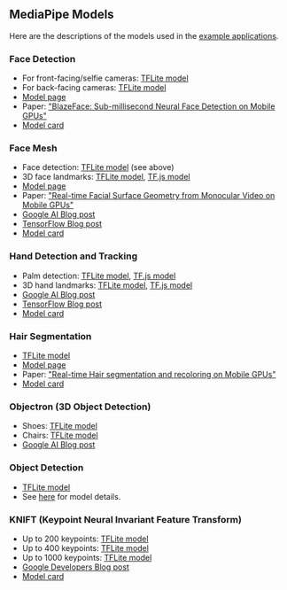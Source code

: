 ## MediaPipe Models

Here are the descriptions of the models used in the [example applications](../docs/examples.md).

### Face Detection
  * For front-facing/selfie cameras: [TFLite model](https://github.com/google/mediapipe/tree/master/mediapipe/models/face_detection_front.tflite)
  * For back-facing cameras: [TFLite model](https://github.com/google/mediapipe/tree/master/mediapipe/models/face_detection_back.tflite)
  * [Model page](https://sites.google.com/corp/view/perception-cv4arvr/blazeface)
  * Paper: ["BlazeFace: Sub-millisecond Neural Face Detection on Mobile GPUs"](https://arxiv.org/abs/1907.05047)
  * [Model card](https://sites.google.com/corp/view/perception-cv4arvr/blazeface#h.p_21ojPZDx3cqq)

### Face Mesh
  * Face detection: [TFLite model](https://github.com/google/mediapipe/tree/master/mediapipe/models/face_detection_front.tflite) (see above)
  * 3D face landmarks: [TFLite model](https://github.com/google/mediapipe/tree/master/mediapipe/models/face_landmark.tflite), [TF.js model](https://tfhub.dev/mediapipe/facemesh/1)
  * [Model page](https://sites.google.com/corp/view/perception-cv4arvr/facemesh)
  * Paper: ["Real-time Facial Surface Geometry from Monocular Video on Mobile GPUs"](https://arxiv.org/abs/1907.06724)
  * [Google AI Blog post](https://ai.googleblog.com/2019/03/real-time-ar-self-expression-with.html)
  * [TensorFlow Blog post](https://blog.tensorflow.org/2020/03/face-and-hand-tracking-in-browser-with-mediapipe-and-tensorflowjs.html)
  * [Model card](https://drive.google.com/file/d/1VFC_wIpw4O7xBOiTgUldl79d9LA-LsnA/view)

### Hand Detection and Tracking
  * Palm detection: [TFLite model](https://github.com/google/mediapipe/tree/master/mediapipe/models/palm_detection.tflite), [TF.js model](https://tfhub.dev/mediapipe/handdetector/1)
  * 3D hand landmarks: [TFLite model](https://github.com/google/mediapipe/tree/master/mediapipe/models/hand_landmark.tflite), [TF.js model](https://tfhub.dev/mediapipe/handskeleton/1)
  * [Google AI Blog post](https://mediapipe.page.link/handgoogleaiblog)
  * [TensorFlow Blog post](https://blog.tensorflow.org/2020/03/face-and-hand-tracking-in-browser-with-mediapipe-and-tensorflowjs.html)
  * [Model card](https://mediapipe.page.link/handmc)

### Hair Segmentation
  * [TFLite model](https://github.com/google/mediapipe/tree/master/mediapipe/models/hair_segmentation.tflite)
  * [Model page](https://sites.google.com/corp/view/perception-cv4arvr/hair-segmentation)
  * Paper: ["Real-time Hair segmentation and recoloring on Mobile GPUs"](https://arxiv.org/abs/1907.06740)
  * [Model card](https://drive.google.com/file/d/1lPwJ8BD_-3UUor4LayQ0xpa_RIC_hoRh/view)

### Objectron (3D Object Detection)
  * Shoes: [TFLite model](https://github.com/google/mediapipe/tree/master/mediapipe/models/object_detection_3d_sneakers.tflite)
  * Chairs: [TFLite model](https://github.com/google/mediapipe/tree/master/mediapipe/models/object_detection_3d_chair.tflite)
  * [Google AI Blog post](https://ai.googleblog.com/2020/03/real-time-3d-object-detection-on-mobile.html)

### Object Detection
* [TFLite model](https://github.com/google/mediapipe/tree/master/mediapipe/models/ssdlite_object_detection.tflite)
* See [here](object_detection_saved_model/README.md) for model details.

### KNIFT (Keypoint Neural Invariant Feature Transform)
  * Up to 200 keypoints: [TFLite model](https://github.com/google/mediapipe/tree/master/mediapipe/models/knift_float.tflite)
  * Up to 400 keypoints: [TFLite model](https://github.com/google/mediapipe/tree/master/mediapipe/models/knift_float_400.tflite)
  * Up to 1000 keypoints: [TFLite model](https://github.com/google/mediapipe/tree/master/mediapipe/models/knift_float_1k.tflite)
  * [Google Developers Blog post](https://mediapipe.page.link/knift)
  * [Model card](https://mediapipe.page.link/knift-mc)

